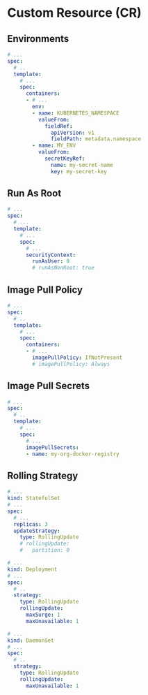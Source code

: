 # Custom Resource (CR)

## Environments

```yaml
# ...
spec:
  # ..
  template:
    # ...
    spec:
      containers:
      - # ...
        env:
        - name: KUBERNETES_NAMESPACE
          valueFrom:
            fieldRef:
              apiVersion: v1
              fieldPath: metadata.namespace
        - name: MY_ENV
          valueFrom:
            secretKeyRef:
              name: my-secret-name
              key: my-secret-key
```

## Run As Root

```yaml
# ...
spec:
  # ...
  template:
    # ...
    spec:
      # ...
      securityContext:
        runAsUser: 0
        # runAsNonRoot: true
```

## Image Pull Policy

```yaml
# ...
spec:
  # ..
  template:
    # ...
    spec:
      containers:
      - # ...
        imagePullPolicy: IfNotPresent
        # imagePullPolicy: Always
```

## Image Pull Secrets

```yaml
# ...
spec:
  # ..
  template:
    # ...
    spec:
      # ...
      imagePullSecrets:
      - name: my-org-docker-registry
```

## Rolling Strategy

```yaml
# ...
kind: StatefulSet
# ...
spec:
  # ...
  replicas: 3
  updateStrategy:
    type: RollingUpdate
    # rollingUpdate:
    #   partition: 0
```

```yaml
# ...
kind: Deployment
# ...
spec:
  # ..
  strategy:
    type: RollingUpdate
    rollingUpdate:
      maxSurge: 1
      maxUnavailable: 1
```

```yaml
# ...
kind: DaemonSet
# ...
spec:
  # ..
  strategy:
    type: RollingUpdate
    rollingUpdate:
      maxUnavailable: 1
```
